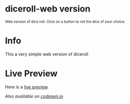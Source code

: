# **diceroll-web version**

<sup>Web version of dice roll. Click on a button to roll the dice of your choice.<sup>

# **Info**

This a very simple web version of diceroll

# **Live Preview**

Here is a [live preview](https://m0rthe.github.io/diceroll-web/).

_Also available on [codepen.io](https://codepen.io/m0rthe/full/LYJKwwe)_
